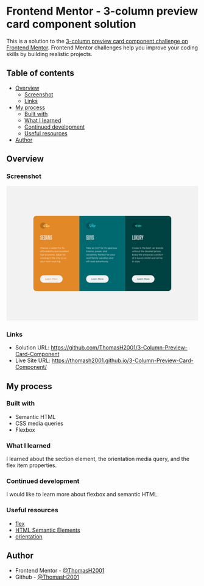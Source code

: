 # Frontend Mentor - 3-column preview card component solution

This is a solution to the [3-column preview card component challenge on Frontend Mentor](https://www.frontendmentor.io/challenges/3column-preview-card-component-pH92eAR2-). Frontend Mentor challenges help you improve your coding skills by building realistic projects. 

## Table of contents

- [Overview](#overview)
  - [Screenshot](#screenshot)
  - [Links](#links)
- [My process](#my-process)
  - [Built with](#built-with)
  - [What I learned](#what-i-learned)
  - [Continued development](#continued-development)
  - [Useful resources](#useful-resources)
- [Author](#author)

## Overview

### Screenshot

![](./images/screenshot.png)

### Links

- Solution URL: https://github.com/ThomasH2001/3-Column-Preview-Card-Component
- Live Site URL: https://thomash2001.github.io/3-Column-Preview-Card-Component/

## My process

### Built with

- Semantic HTML
- CSS media queries
- Flexbox

### What I learned

I learned about the section element, the orientation media query, and the flex item properties.

### Continued development

I would like to learn more about flexbox and semantic HTML.

### Useful resources

- [flex](https://developer.mozilla.org/en-US/docs/Web/CSS/flex)
- [HTML Semantic Elements](https://www.w3schools.com/html/html5_semantic_elements.asp)
- [orientation](https://developer.mozilla.org/en-US/docs/Web/CSS/@media/orientation)

## Author

- Frontend Mentor - [@ThomasH2001](https://www.frontendmentor.io/profile/ThomasH2001)
- Github - [@ThomasH2001](https://github.com/ThomasH2001/)
